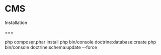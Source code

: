 CMS
===

Installation

===

php composer.phar install
php bin/console doctrine:database:create
php bin/console doctrine:schema:update --force
